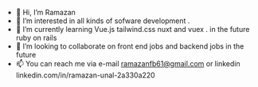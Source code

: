 - 👋 Hi, I’m Ramazan
- 👀 I’m interested in all kinds of  sofware development  .
- 🌱 I’m currently learning Vue.js tailwind.css nuxt and vuex . in the future ruby on rails
- 💞️ I’m looking to collaborate on front end jobs and backend jobs in the future
- 📫 You can reach me via e-mail ramazanfb61@gmail.com or linkedin linkedin.com/in/ramazan-unal-2a330a220 

<!---
ramazanfb61/ramazanfb61 is a ✨ special ✨ repository because its `README.md` (this file) appears on your GitHub profile.
You can click the Preview link to take a look at your changes.
--->
